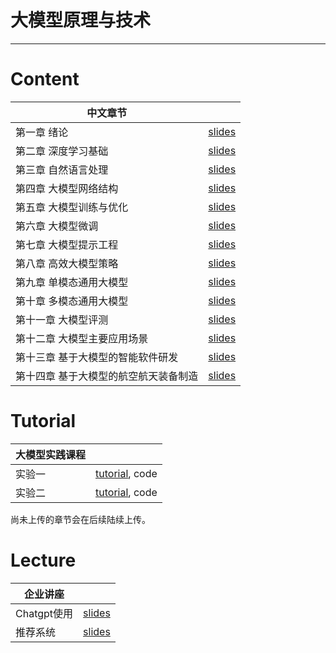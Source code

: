 # 大模型原理与技术
---


# Content

| 中文章节  |  |
| ------------ | ------------ |
| 第一章 绪论 | [slides](/docs/chapter1.pdf) |
| 第二章 深度学习基础  | [slides](./docs/chapter2.pdf) |
| 第三章 自然语言处理     | [slides](./docs/chapter3.pdf) |
| 第四章 大模型网络结构   | [slides](./docs/chapter4.pdf)|
| 第五章 大模型训练与优化   | [slides](./docs/chapter5.pdf)|
| 第六章 大模型微调   |[slides](./docs/chapter6.pdf) |
| 第七章 大模型提示工程 | [slides](./docs/chapter7.pdf) |
| 第八章 高效大模型策略  | [slides](./docs/chapter8.pdf) |
| 第九章 单模态通用大模型 | [slides](./docs/chapter9.pdf) |
| 第十章 多模态通用大模型  | [slides](./docs/chapter10.pdf) |
| 第十一章 大模型评测           | [slides](./docs/chapter11.pdf) |
| 第十二章 大模型主要应用场景  | [slides](./docs/chapter12.pdf)|
| 第十三章 基于大模型的智能软件研发 | [slides](./docs/chapter13.pdf) |
| 第十四章 基于大模型的航空航天装备制造                   | [slides](./docs/chapter14.pdf) |



# Tutorial

| 大模型实践课程 | |
| ------------ | ------------ |
| 实验一 | [tutorial](./docs/tutorial/实验课1.pdf), code |
| 实验二  | [tutorial](./docs/tutorial/实验课2.pdf), code|


尚未上传的章节会在后续陆续上传。

# Lecture
| 企业讲座 | |
| ------------ | ------------ |
| Chatgpt使用 | [slides](./docs/lecture/Chatgpt使用.pdf) |
| 推荐系统  | [slides](./docs/lecture/推荐系统.pdf)|

